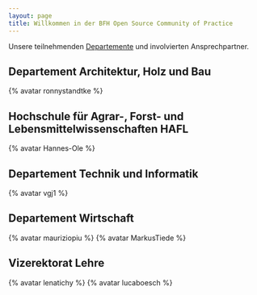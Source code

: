 ```yaml
---
layout: page
title: Willkommen in der BFH Open Source Community of Practice
---
```


Unsere teilnehmenden [Departemente](https://www.bfh.ch/de/ueber-die-bfh/departemente/) und involvierten Ansprechpartner. 

## Departement Architektur, Holz und Bau

{% avatar ronnystandtke %}

## Hochschule für Agrar-, Forst- und Lebensmittelwissenschaften HAFL

{% avatar Hannes-Ole %}

## Departement Technik und Informatik

{% avatar vgj1 %}

## Departement Wirtschaft

{% avatar mauriziopiu %}
{% avatar MarkusTiede %}

## Vizerektorat Lehre

{% avatar lenatichy %}
{% avatar lucaboesch %}
